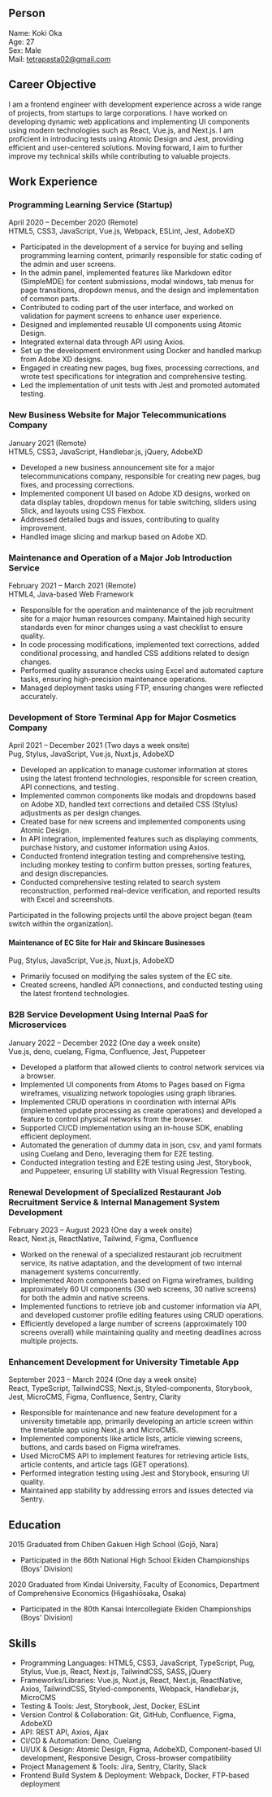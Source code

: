 ## Person

Name: Koki Oka  
Age: 27  
Sex: Male  
Mail: tetrapasta02@gmail.com

## Career Objective

I am a frontend engineer with development experience across a wide range of projects, from startups to large corporations. I have worked on developing dynamic web applications and implementing UI components using modern technologies such as React, Vue.js, and Next.js. I am proficient in introducing tests using Atomic Design and Jest, providing efficient and user-centered solutions. Moving forward, I aim to further improve my technical skills while contributing to valuable projects.

## Work Experience

### Programming Learning Service (Startup)

April 2020 – December 2020 (Remote)  
HTML5, CSS3, JavaScript, Vue.js, Webpack, ESLint, Jest, AdobeXD  
- Participated in the development of a service for buying and selling programming learning content, primarily responsible for static coding of the admin and user screens.
- In the admin panel, implemented features like Markdown editor (SimpleMDE) for content submissions, modal windows, tab menus for page transitions, dropdown menus, and the design and implementation of common parts.
- Contributed to coding part of the user interface, and worked on validation for payment screens to enhance user experience.
- Designed and implemented reusable UI components using Atomic Design.
- Integrated external data through API using Axios.
- Set up the development environment using Docker and handled markup from Adobe XD designs.
- Engaged in creating new pages, bug fixes, processing corrections, and wrote test specifications for integration and comprehensive testing.
- Led the implementation of unit tests with Jest and promoted automated testing.

### New Business Website for Major Telecommunications Company

January 2021 (Remote)  
HTML5, CSS3, JavaScript, Handlebar.js, jQuery, AdobeXD  
- Developed a new business announcement site for a major telecommunications company, responsible for creating new pages, bug fixes, and processing corrections.
- Implemented component UI based on Adobe XD designs, worked on data display tables, dropdown menus for table switching, sliders using Slick, and layouts using CSS Flexbox.
- Addressed detailed bugs and issues, contributing to quality improvement.
- Handled image slicing and markup based on Adobe XD.

### Maintenance and Operation of a Major Job Introduction Service

February 2021 – March 2021 (Remote)  
HTML4, Java-based Web Framework  
- Responsible for the operation and maintenance of the job recruitment site for a major human resources company. Maintained high security standards even for minor changes using a vast checklist to ensure quality.
- In code processing modifications, implemented text corrections, added conditional processing, and handled CSS additions related to design changes.
- Performed quality assurance checks using Excel and automated capture tasks, ensuring high-precision maintenance operations.
- Managed deployment tasks using FTP, ensuring changes were reflected accurately.

### Development of Store Terminal App for Major Cosmetics Company

April 2021 – December 2021 (Two days a week onsite)  
Pug, Stylus, JavaScript, Vue.js, Nuxt.js, AdobeXD  
- Developed an application to manage customer information at stores using the latest frontend technologies, responsible for screen creation, API connections, and testing.
- Implemented common components like modals and dropdowns based on Adobe XD, handled text corrections and detailed CSS (Stylus) adjustments as per design changes.
- Created base for new screens and implemented components using Atomic Design.
- In API integration, implemented features such as displaying comments, purchase history, and customer information using Axios.
- Conducted frontend integration testing and comprehensive testing, including monkey testing to confirm button presses, sorting features, and design discrepancies.
- Conducted comprehensive testing related to search system reconstruction, performed real-device verification, and reported results with Excel and screenshots.

Participated in the following projects until the above project began (team switch within the organization).

#### Maintenance of EC Site for Hair and Skincare Businesses

Pug, Stylus, JavaScript, Vue.js, Nuxt.js, AdobeXD  
- Primarily focused on modifying the sales system of the EC site.
- Created screens, handled API connections, and conducted testing using the latest frontend technologies.

### B2B Service Development Using Internal PaaS for Microservices

January 2022 – December 2022 (One day a week onsite)  
Vue.js, deno, cuelang, Figma, Confluence, Jest, Puppeteer  
- Developed a platform that allowed clients to control network services via a browser.
- Implemented UI components from Atoms to Pages based on Figma wireframes, visualizing network topologies using graph libraries.
- Implemented CRUD operations in coordination with internal APIs (implemented update processing as create operations) and developed a feature to control physical networks from the browser.
- Supported CI/CD implementation using an in-house SDK, enabling efficient deployment.
- Automated the generation of dummy data in json, csv, and yaml formats using Cuelang and Deno, leveraging them for E2E testing.
- Conducted integration testing and E2E testing using Jest, Storybook, and Puppeteer, ensuring UI stability with Visual Regression Testing.

### Renewal Development of Specialized Restaurant Job Recruitment Service & Internal Management System Development

February 2023 – August 2023 (One day a week onsite)  
React, Next.js, ReactNative, Tailwind, Figma, Confluence  
- Worked on the renewal of a specialized restaurant job recruitment service, its native adaptation, and the development of two internal management systems concurrently.
- Implemented Atom components based on Figma wireframes, building approximately 60 UI components (30 web screens, 30 native screens) for both the admin and native screens.
- Implemented functions to retrieve job and customer information via API, and developed customer profile editing features using CRUD operations.
- Efficiently developed a large number of screens (approximately 100 screens overall) while maintaining quality and meeting deadlines across multiple projects.

### Enhancement Development for University Timetable App

September 2023 – March 2024 (One day a week onsite)  
React, TypeScript, TailwindCSS, Next.js, Styled-components, Storybook, Jest, MicroCMS, Figma, Confluence, Sentry, Clarity  
- Responsible for maintenance and new feature development for a university timetable app, primarily developing an article screen within the timetable app using Next.js and MicroCMS.
- Implemented components like article lists, article viewing screens, buttons, and cards based on Figma wireframes.
- Used MicroCMS API to implement features for retrieving article lists, article contents, and article tags (GET operations).
- Performed integration testing using Jest and Storybook, ensuring UI quality.
- Maintained app stability by addressing errors and issues detected via Sentry.

## Education

2015
Graduated from Chiben Gakuen High School (Gojō, Nara)
- Participated in the 66th National High School Ekiden Championships (Boys' Division)

2020
Graduated from Kindai University, Faculty of Economics, Department of Comprehensive Economics (Higashiōsaka, Osaka)
- Participated in the 80th Kansai Intercollegiate Ekiden Championships (Boys' Division)

## Skills

- Programming Languages: HTML5, CSS3, JavaScript, TypeScript, Pug, Stylus, Vue.js, React, Next.js, TailwindCSS, SASS, jQuery
- Frameworks/Libraries: Vue.js, Nuxt.js, React, Next.js, ReactNative, Axios, TailwindCSS, Styled-components, Webpack, Handlebar.js, MicroCMS
- Testing & Tools: Jest, Storybook, Jest, Docker, ESLint
- Version Control & Collaboration: Git, GitHub, Confluence, Figma, AdobeXD
- API: REST API, Axios, Ajax
- CI/CD & Automation: Deno, Cuelang
- UI/UX & Design: Atomic Design, Figma, AdobeXD, Component-based UI development, Responsive Design, Cross-browser compatibility
- Project Management & Tools: Jira, Sentry, Clarity, Slack
- Frontend Build System & Deployment: Webpack, Docker, FTP-based deployment
